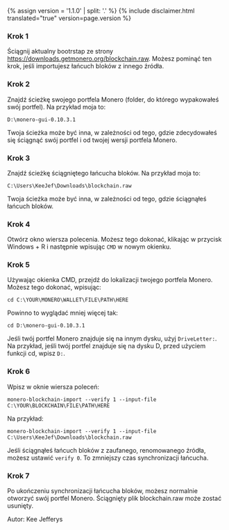 {% assign version = '1.1.0' | split: '.' %}
{% include disclaimer.html translated="true" version=page.version %}
### Krok 1

Ściągnij aktualny bootrstap ze strony https://downloads.getmonero.org/blockchain.raw. Możesz pominąć ten krok, jeśli importujesz łańcuch bloków z innego źródła.

### Krok 2

Znajdź ścieżkę swojego portfela Monero (folder, do którego wypakowałeś swój portfel). Na przykład moja to:

`D:\monero-gui-0.10.3.1`

Twoja ścieżka może być inna, w zależności od tego, gdzie zdecydowałeś się ściągnąć swój portfel i od twojej wersji portfela Monero.

### Krok 3

Znajdź ścieżkę ściągniętego łańcucha bloków. Na przykład moja to:

`C:\Users\KeeJef\Downloads\blockchain.raw`

Twoja ścieżka może być inna, w zależności od tego, gdzie ściągnąłeś łańcuch bloków.

### Krok 4

Otwórz okno wiersza polecenia. Możesz tego dokonać, klikając w przycisk Windows + R i następnie wpisując `CMD` w nowym okienku.

### Krok 5

Używając okienka CMD, przejdź do lokalizacji twojego portfela Monero. Możesz tego dokonać, wpisując:

`cd C:\YOUR\MONERO\WALLET\FILE\PATH\HERE`

Powinno to wyglądać mniej więcej tak:

`cd D:\monero-gui-0.10.3.1`

Jeśli twój portfel Monero znajduje się na innym dysku, użyj `DriveLetter:`. Na przykład, jeśli twój portfel znajduje się na dysku D, przed użyciem funkcji cd, wpisz `D:`.

### Krok 6

Wpisz w oknie wiersza poleceń:

`monero-blockchain-import --verify 1 --input-file C:\YOUR\BLOCKCHAIN\FILE\PATH\HERE`

Na przykład:

`monero-blockchain-import --verify 1 --input-file C:\Users\KeeJef\Downloads\blockchain.raw`

Jeśli ściągnąłeś łańcuch bloków z zaufanego, renomowanego źródła, możesz ustawić `verify 0`. To zmniejszy czas synchronizacji łańcucha.

### Krok 7

Po ukończeniu synchronizacji łańcucha bloków, możesz normalnie otworzyć swój portfel Monero. Ściągnięty plik blockchain.raw może zostać usunięty.


Autor: Kee Jefferys
